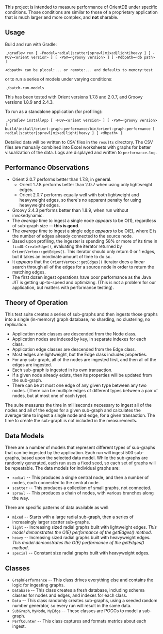 This project is intended to measure performance of OrientDB under specific conditions. Those conditions are similar to those of a proprietary application that is much larger and more complex, and **not** sharable.

## Usage

Build and run with Gradle:

    ./gradlew run [ -Pmodel=radial|scatter|sprawl|mixed|light|heavy ] [ -POV=<orient version> ] [ -PGV=<groovy version> ] [ -Pdbpath=<db path> ]

    <dbpath> can be plocal:... or remote:... and defaults to memory:test

or to run a series of models under varying conditions:

    ./batch-run-models

This has been tested with Orient versions 1.7.8 and 2.0.7, and Groovy versions 1.8.9 and 2.4.3.

To run as a standalone application (for profiling):

    ./gradlew installApp [ -POV=<orient version> ] [ -PGV=<groovy version> ]
    build/install/orient-graph-performance/bin/orient-graph-performance [ radial|scatter|sprawl|mixed|light|heavy ] [ <dbpath> ]

Detailed data will be written to CSV files in the `results` directory.  The CSV files are manually combined into 
Excel worksheets with graphs for better visualization of the data. Logs are displayed and written to `performance.log`.

## Performance Observations

- Orient 2.0.7 performs better than 1.7.8, in general.
  - Orient 1.7.8 performs better than 2.0.7 when using only lightweight edges.
  - Orient 2.0.7 performs equally well with both lightweight and heavyweight edges, so there's no apparent penalty for using heavyweight edges.
- Groovy 2.4.3 performs better than 1.8.9, when run without invokedynamic.
- The *average* time to ingest a single node *appears* to be O(1), regardless of sub-graph size -- **this is good**.
- The *average* time to ingest a single edge *appears* to be O(E), where E is the number of edges already connected to the source node.
- Based upon profiling, the ingester is spending 58% or more of its time in `findOrCreateEdge()`, 
  evaluating the iterator returned by `OrientVertex::getEdges()`. This iterator should only return 
  0 or 1 edges, but it takes an inordinate amount of time to do so. 
- It *appears* that the `OrientVertex::getEdges()` iterator does a linear search through all of the edges for a source node in order to return the matching edges.
- The first dozen ingest operations have poor performance as the Java JIT is getting up-to-speed and optimizing. (This is not a problem for our application, but matters with performance testing).

## Theory of Operation

This test suite creates a series of sub-graphs and then ingests those graphs 
into a single (in-memory) graph database, no sharding, no clustering, no replication.

- Application node classes are descended from the Node class.
- Application nodes are indexed by key, in separate indexes for each class.
- Application edge classes are descended from the Edge class.
- Most edges are lightweight, but the Edge class includes properties.
- For any sub-graph, all of the nodes are ingested first, and then all of the edges are ingested.
- Each sub-graph is ingested in its own transaction.
- If a given node already exists, then its properties will be updated from the sub-graph.
- There can be at most one edge of any given type between any two nodes. 
  (There can be multiple edges of different types between a pair of nodes, but at most one of each type).

The suite measures the time in milliseconds necessary to ingest all of the nodes and 
all of the edges for a given sub-graph and calculates the average time to ingest 
a single node and edge, for a given transaction. The time to create the sub-graph is not included in the measurements.

## Data Models

There are a number of models that represent different types of sub-graphs that can be ingested by the application. Each run will ingest 500 sub-graphs, based upon the selected data model. While the sub-graphs are randomly generated, each run uses a fixed seed, so each set of graphs will be repeatable. The data models for individual graphs are:

- `radial` -- This produces a single central node, and then a number of nodes, each connected to the central node.
- `scatter` -- This produces a collection of small graphs, not connected.
- `sprawl` -- This produces a chain of nodes, with various branches along the way.
 
 There are specific patterns of data available as well:
 
- `mixed` -- Starts with a large radial sub-graph, then a series of increasingly larger scatter sub-graphs.
- `light` -- Increasing sized radial graphs built with lightweight edges.
  *This model demonstrates the O(E) performance of the getEdges() method*.
- `heavy` -- Increasing sized radial graphs built with heavyweight edges.
  *This model demonstrates the O(E) performance of the getEdges() method*.
- `special` -- Constant size radial graphs built with heavyweight edges.

## Classes

- `GraphPerformance` -- This class drives everything else and contains the logic for ingesting graphs.
- `Database` -- This class creates a fresh database, including schema classes for nodes and edges, and indexes for each class.
- `Data` -- This class randomly creates sub-graphs, using a seeded random number generator, so every run will result in the same data.
- `SubGraph`, `MyNode`, `MyEdge` -- These classes are POGOs to model a sub-graph.
- `PerfCounter` -- This class captures and formats metrics about each ingest.
    